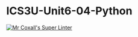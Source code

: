 # ICS3U-Unit6-04-Python
[![Mr Coxall's Super Linter](https://github.com/zaida-hammmel2108/ICS3U-Unit6-04-Python/workflows/Mr%20Coxall's%20Super%20Linter/badge.svg)](https://github.com/zaida-hammmel2108/ICS3U-Unit6-04-Python/actions/)
